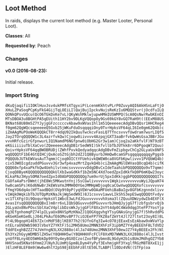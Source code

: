 ## Loot Method

In raids, displays the current loot method (e.g. Master Looter, Personal Loot).

**Classes**: All

**Requested by**: Peach

### Changes

#### v0.0 (2016-08-23):

Initial release.

### Import String

`dKuQjaqifi1IOKlHuvJsv4ukPMfsXTqyxiP(LcenmKkhtvPLrP0ZuvyAQI6AkHSnLaFtjOXHuLZPaSoqPCpKyFkG4GijTqLOEiLIlQajBujIpckvNujsReKzIu6MQQStvr(jOcdfuILQQONkQPsvUQcu(QcO6TGkDxKe7vL)QKyWshMklwjupwHMmIUSWMPQ(ScA0QsNwrRwbKEnOIMTsDBOA3u8BGHtPA5qEUith11HY2bv9DLKgVQQopOy9Gs69kGY8vGQ7RaH9t((EExM88USBKNat68U80m5Z7YJyjgGFzcccccvAbaw9xWVas1hl1m51QeeeeecAdgDBvQQsr1HHCReg4f0gm62QgWQcsqeeeeeQ5Gvb25jWKuFduOsqqqqiOny0TvrHpksVF64qLI6Ie0gm62Q4b)ciZmAAgMuPOoWeKQQQkCT8rr4dqU92IkQuuTwckcvFasLQ7TfncsvvvfUwdram7wurLIQfSJay2TOrqQQQQW1c3L4azrfvkQw)Cjoqw0iivvvv4AzpqjGXT3aaBrfvkQwWsGsaJBBrJGuvvvHRfcGzirGfpnwurLIQ1NamdP6NGfpnw0iObHG2Gr3w1am)Cjoq2a2aKkfvlF)NT9zBTeKGiiiiiuTblXaCvo(ZQeeeeecAdgDB1rSedW9I)SkfvllbTbJUTkk8rr6DPgoqW72Quu)QoivrHpksVF64qqBWOBRUDj(ZWhfPxvkQedyadqqcAdgDBvFmZipbgvChCg2GLyaUx8NFSwqQQQQtF1bE4GtQIHCjQxAcoSZtGjbh2dZJ1Q8ByurbJHmQw0camSPsqqqqqqqqqyPggsbPQQQUbJUTkEWVasAuT7qmm)Cjoq0OICtYFUehivkQWEW0ca8VGFbKpwlivvv1PVQbWQ4b)civ53WOIcgdzuddPGuvvv3Gr3wfp4xazMrtZqvkQ4b)ciZmAAgMGlEWVasQOcqQ4b)cifKQQQ60xfp4xaPkfkQw4Uehilv(nmcsvvvvvvvDdgDBvCxIdeTaahibPQQQQQQQo9vT7qmm)CjoqQ8ByeKQQQQQQQQQQQkUlXbIwaGdKkf1bZm5NC4Xd7oedZpxIdKkfkQ0P6mKQw23oycKLkaPAz3HyySOMA7oedZpxId0AbPQQQQQQQg7um9vrUj5pxIdKk)ggbPQQQQQQQQQQQI7sCGOfa4aPsrDWmt(jhE8Wc5MKwutnYnj)5sCGwlivvvvvvv1WqkivvvvvvvvuWyiJQpaH74hw0camSPs)K6d6NwBrJkEWVaYmJMMH0OYGeJMMHpWDjoq0caCGwVwqQQQQXofcsvvvvvvvffmgYO6dq4o(HfTaadBQd(OVp9t0pP(yqVEWrw0OAaMFUehiBaBaIgv8GFbKzgnndxlivvv1WqkOWqkibTbJUTQpMzKNaJkjWgSedW9I)8J1csvvv1awvLIkShS3epESwqQQQQtFvdyvvc1TlXFg(Oi9QoqurHpksVl1WbcE3wLFdJGuvvvvvvvhXsma3l(ZQuuXDWzydwIb4EXF(XAvas1YsqQQQQQQQQBxI)m8rr6vLIQbSQGuvvvddPGuvvvrbJHmQJyjgG7f)zbfgsbrvQjb2GLyaUx8NvPOscSblXaCV4plibDzsWkJyjgGFlF8Xx2nYt4dp0C4Wa9dqg3teFP7YosYjpbg3EfgnhomqPZ74lpILyaUx8NVSpMzKNaZJ1QOGXqgvhgYTsyGNAsGnyjgG7f)5hRvddPGeKGeKGeKGe0LjJ04LPkAufE6OMovBP77ciOJEeFP7YKZ0afZmYt4Jl727ltot23oy8I)8LP)4L9bgopH14E67Zx(nMdF5BjlKE077h2(9JfnGfq3Iw4cO78jEEaxEsEzAbaw9xWVaYlpntELraU9DWb5903lVboYZ7YKtF)5i2MH58Umo2MNN3XhFzF3ipbMZ7Y4yBEEEhF8LTdVD2TddFExghBZZZ74JVmYngN3LXX2888o(4lJa748Umo2MNN3XhF50ewJZ7Y4yBEEEx2Fh)NlEh3Yx2hGyyWDMB5lZH5w(Y8QHHH5w(Y8QHHHXFcFClF8XxMD7WWN3LXX2888o(4lJLIvstynUfF8Lny4EO5WHbkDp99YOy4ey8GXECzo(ZxofBFybmn8L9GdyH2b1s8UmJMdhgOZ7Yb8HHVSnad5KNat6Ymm2JlNyhJLUmMjGpm8LDym4YyPyf3EvhmjgHf3YxglfRGzM8T8XxE1jj)ElzHF8LEF8m9(Ww6w4hlY2pS98jEEbhFz8ltE50LTLABP(l10Dz4VN((STFp(oa`
